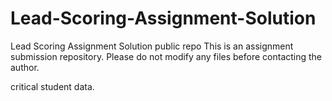 # Lead-Scoring-Assignment-Solution
Lead Scoring Assignment Solution public repo
This is an assignment submission repository. Please do not modify any files before contacting the author.

critical student data. 